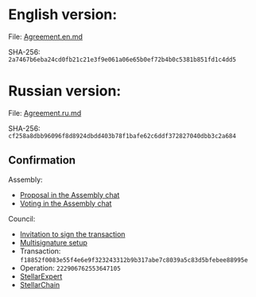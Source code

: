 English version:
================

File: [Agreement.en.md](Agreement.en.md)

SHA-256: `2a7467b6eba24cd0fb21c21e3f9e061a06e65b0ef72b4b0c5381b851fd1c4dd5`

Russian version:
================

File: [Agreement.ru.md](Agreement.ru.md)

SHA-256: `cf258a8dbb96096f8d8924dbdd403b78f1bafe62c6ddf372827040dbb3c2a684`

Confirmation
------------

Assembly:

- [Proposal in the Assembly chat](https://t.me/c/1892843127/7970)
- [Voting in the Assembly chat](https://t.me/c/1892843127/7968)

Council:

- [Invitation to sign the transaction](https://t.me/c/2042260878/145)
- [Multisignature setup](https://eurmtl.me/sign_tools/f18852f0083e55f4e6e9f323243312b9b317abe7c8039a5c83d5bfebee88995e)
- Transaction: `f18852f0083e55f4e6e9f323243312b9b317abe7c8039a5c83d5bfebee88995e`
- Operation: `222906762553647105`
- [StellarExpert](https://stellar.expert/explorer/public/tx/f18852f0083e55f4e6e9f323243312b9b317abe7c8039a5c83d5bfebee88995e)
- [StellarChain](https://stellarchain.io/operations/222906762553647105)